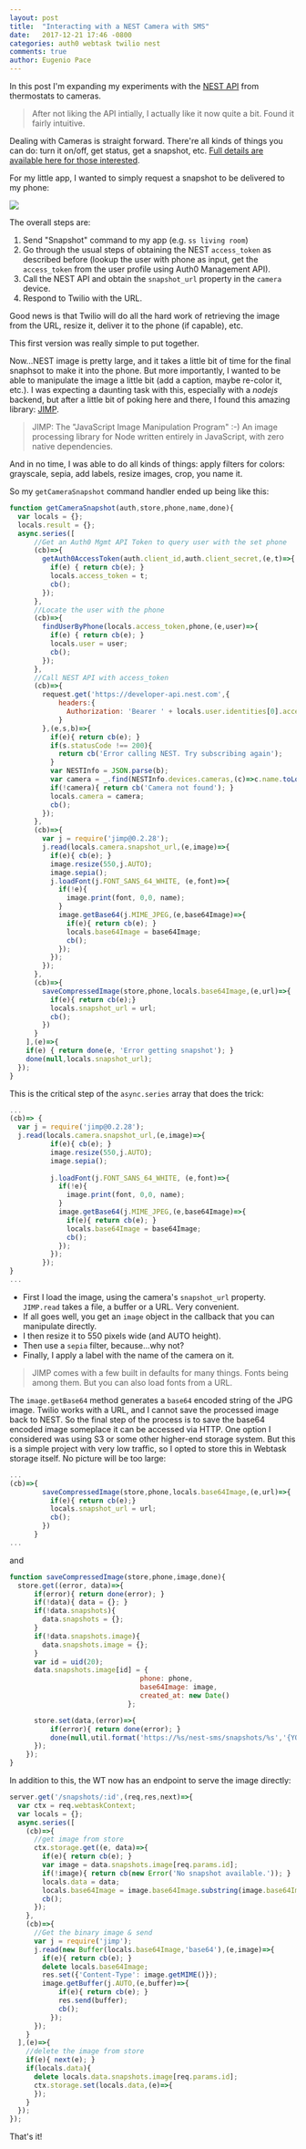```yaml
---
layout: post
title:  "Interacting with a NEST Camera with SMS"
date:   2017-12-21 17:46 -0800
categories: auth0 webtask twilio nest
comments: true
author: Eugenio Pace
---
```


In this post I'm expanding my experiments with the [NEST API](https://developers.nest.com/) from thermostats to cameras.

> After not liking the API intially, I actually like it now quite a bit. Found it fairly intuitive.

Dealing with Cameras is straight forward. There're all kinds of things you can do: turn it on/off, get status, get a snapshot, etc. [Full details are available here for those interested](https://developers.nest.com/documentation/cloud/camera-guide).

For my little app, I wanted to simply request a snapshot to be delivered to my phone:

![](/media/nest-camera.png)

The overall steps are:

1. Send "Snapshot" command to my app (e.g. `ss living room`)
2. Go through the usual steps of obtaining the NEST `access_token` as described before (lookup the user with phone as input, get the `access_token` from the user profile using Auth0 Management API).
3. Call the NEST API and obtain the `snapshot_url` property in the `camera` device.
4. Respond to Twilio with the URL. 

Good news is that Twilio will do all the hard work of retrieving the image from the URL, resize it, deliver it to the phone (if capable), etc.

This first version was really simple to put together.

Now...NEST image is pretty large, and it takes a little bit of time for the final snaphsot to make it into the phone. But more importantly, I wanted to be able to manipulate the image a little bit (add a caption, maybe re-color it, etc.). I was expecting a daunting task with this, especially with a *nodejs* backend, but after a little bit of poking here and there, I found this amazing library: [JIMP](https://github.com/oliver-moran/jimp). 

> JIMP: The "JavaScript Image Manipulation Program" :-) An image processing library for Node written entirely in JavaScript, with zero native dependencies.

And in no time, I was able to do all kinds of things: apply filters for colors: grayscale, sepia, add labels, resize images, crop, you name it.

So my `getCameraSnapshot` command handler ended up being like this:

```js
function getCameraSnapshot(auth,store,phone,name,done){
  var locals = {};
  locals.result = {};
  async.series([
      //Get an Auth0 Mgmt API Token to query user with the set phone
      (cb)=>{
        getAuth0AccessToken(auth.client_id,auth.client_secret,(e,t)=>{
          if(e) { return cb(e); }
          locals.access_token = t;
          cb();
        });
      },
      //Locate the user with the phone
      (cb)=>{
        findUserByPhone(locals.access_token,phone,(e,user)=>{
          if(e) { return cb(e); }
          locals.user = user;
          cb();
        });
      },
      //Call NEST API with access_token
      (cb)=>{
        request.get('https://developer-api.nest.com',{
            headers:{ 
              Authorization: 'Bearer ' + locals.user.identities[0].access_token,
            }
        },(e,s,b)=>{
          if(e){ return cb(e); }
          if(s.statusCode !== 200){
            return cb('Error calling NEST. Try subscribing again');
          }
          var NESTInfo = JSON.parse(b);
          var camera = _.find(NESTInfo.devices.cameras,(c)=>c.name.toLowerCase()===name.toLowerCase());
          if(!camera){ return cb('Camera not found'); }
          locals.camera = camera;
          cb();
        });
      },
      (cb)=>{
        var j = require('jimp@0.2.28');
        j.read(locals.camera.snapshot_url,(e,image)=>{
          if(e){ cb(e); }
          image.resize(550,j.AUTO);
          image.sepia();
          j.loadFont(j.FONT_SANS_64_WHITE, (e,font)=>{
            if(!e){
              image.print(font, 0,0, name); 
            }
            image.getBase64(j.MIME_JPEG,(e,base64Image)=>{
              if(e){ return cb(e); }
              locals.base64Image = base64Image;
              cb();
            });
          });
        });
      },
      (cb)=>{
        saveCompressedImage(store,phone,locals.base64Image,(e,url)=>{
          if(e){ return cb(e);}
          locals.snapshot_url = url;
          cb();
        })
      }
    ],(e)=>{
    if(e) { return done(e, 'Error getting snapshot'); }  
    done(null,locals.snapshot_url);    
  });
}
```

This is the critical step of the `async.series` array that does the trick:

```js
...
(cb)=> {
  var j = require('jimp@0.2.28');
  j.read(locals.camera.snapshot_url,(e,image)=>{
          if(e){ cb(e); }
          image.resize(550,j.AUTO);
          image.sepia();
          
          j.loadFont(j.FONT_SANS_64_WHITE, (e,font)=>{
            if(!e){
              image.print(font, 0,0, name); 
            }
            image.getBase64(j.MIME_JPEG,(e,base64Image)=>{
              if(e){ return cb(e); }
              locals.base64Image = base64Image;
              cb();
            });
          });
        });
}
...
```

* First I load the image, using the camera's `snapshot_url` property. `JIMP.read` takes a file, a buffer or a URL. Very convenient.
* If all goes well, you get an `image` object in the callback that you can manipulate directly.
* I then resize it to 550 pixels wide (and AUTO height).
* Then use a `sepia` filter, because...why not?
* Finally, I apply a label with the name of the camera on it.

> JIMP comes with a few built in defaults for many things. Fonts being among them. But you can also load fonts from a URL.

The `image.getBase64` method generates a `base64` encoded string of the JPG image. Twilio works with a URL, and I cannot save the processed image back to NEST. So the final step of the process is to save the base64 encoded image someplace it can be accessed via HTTP. One option I considered was using S3 or some other higher-end storage system. But this is a simple project with very low traffic, so I opted to store this in Webtask storage itself. No picture will be too large:


```js
...
(cb)=>{
        saveCompressedImage(store,phone,locals.base64Image,(e,url)=>{
          if(e){ return cb(e);}
          locals.snapshot_url = url;
          cb();
        })
      }
...
```

and

```js
function saveCompressedImage(store,phone,image,done){
  store.get((error, data)=>{
      if(error){ return done(error); }
      if(!data){ data = {}; }
      if(!data.snapshots){ 
        data.snapshots = {};
      }
      if(!data.snapshots.image){
        data.snapshots.image = {};
      }
      var id = uid(20);
      data.snapshots.image[id] = {
                                phone: phone,
                                base64Image: image,
                                created_at: new Date()
                             };

      store.set(data,(error)=>{
          if(error){ return done(error); }
          done(null,util.format('https://%s/nest-sms/snapshots/%s','{YOUR WT BASE URL}',id));
      });
    });
}
```

In addition to this, the WT now has an endpoint to serve the image directly:

```js
server.get('/snapshots/:id',(req,res,next)=>{
  var ctx = req.webtaskContext;
  var locals = {};
  async.series([
    (cb)=>{
      //get image from store
      ctx.storage.get((e, data)=>{
        if(e){ return cb(e); }
        var image = data.snapshots.image[req.params.id];
        if(!image){ return cb(new Error('No snapshot available.')); }
        locals.data = data;
        locals.base64Image = image.base64Image.substring(image.base64Image.indexOf(',')+1); //Deletes header
        cb();
      });
    },
    (cb)=>{
      //Get the binary image & send
      var j = require('jimp');
      j.read(new Buffer(locals.base64Image,'base64'),(e,image)=>{
        if(e){ return cb(e); }
        delete locals.base64Image;
        res.set({'Content-Type': image.getMIME()});
        image.getBuffer(j.AUTO,(e,buffer)=>{
            if(e){ return cb(e); }
            res.send(buffer);
            cb();
          }); 
      });
    }
  ],(e)=>{
    //delete the image from store
    if(e){ next(e); }
    if(locals.data){
      delete locals.data.snapshots.image[req.params.id];
      ctx.storage.set(locals.data,(e)=>{
      });
    }
  });
});
```

That's it!





